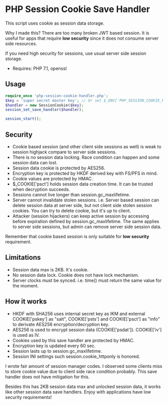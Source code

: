 # PHP Session Cookie Save Handler

This script uses cookie as session data storage.

Why I made this?  There are too many broken JWT based session.
It is useful for apps that require **low security**
since it does not consume server side resources.

If you need high security for sessions, use usual server side session storage.

* Requires: PHP 7.1, openssl

## Usage

```php
require_once 'php-session-cookie-handler.php';
$key = 'super secret master key'; // Or set $_ENV['PHP_SESSION_COOKIE_KEY']
$handler = new SessionCookie($key);
session_set_save_handler($handler);

session_start();
```

## Security

* Cookie based session (and other client side sessions as well) is weak to session highjack compare to server side sessions.
* There is no session data locking. Race condition can happen and some session data can lost.
* Session data cookie is protected by AES256.
* Encryption key is protected by HKDF derived key with FS/PFS in mind.
* Cookie values are protected by HMAC.
* $_COOKIE['psct'] holds session data creation time. It can be trusted when decryption succeeds.
* Sessions cannot live longer than session.gc_maxlifetime.
* Server cannot invalidate stolen sessions. i.e. Server based session can delete session data at server side, but not client side stolen session cookies. You can try to delete cookie, but it's up to client.
* Attacker (session hijackers) can keep active session by accessing before expiration defined by session.gc_maxlifetime. The same applies to server side sessions, but admin can remove server side session data.

Remember that cookie based session is only suitable for **low security** requirement.

## Limitations

* Session data max is 2KB. It's cookie.
* No session data lock. Cookie does not have lock mechanism.
* Server clocks must be synced. i.e. time() must return the same value for the moment.

## How it works

* HKDF with SHA256 uses internal secret key as IKM and external COOKIE['pskey'] as "salt", COOKIE['psts'] and COOKIE['psct'] as "info" to derivate AES256 encryption/decryption key.
* AES256 is used to encrypt session data (COOKIE['psdat']). COOKIE['iv'] is used as IV.
* Cookies used by this save handler are protected by HMAC.
* Encryption key is updated every 60 sec.
* Session lasts up to session.gc_maxlifetime.
* Session INI settings such session.cookie_httponly is honored.

I wrote fair amount of session manager codes. I observed some clients miss to store cookie value due to client side race condition probably. This save handler does not have mitigation for this.

Besides this has 2KB session data max and unlocked session data, it works like other session data save handlers. Enjoy with applications have low security requirements!
